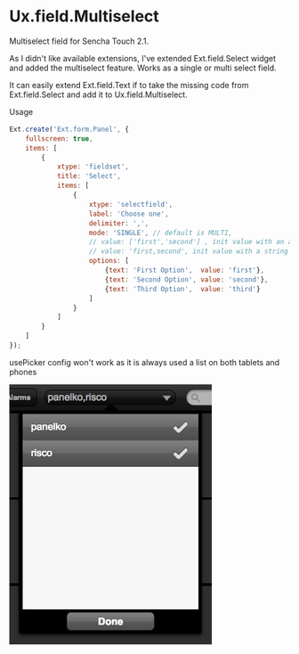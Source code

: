 Ux.field.Multiselect
====================

Multiselect field for Sencha Touch 2.1.

As I didn't like available extensions, I've extended Ext.field.Select widget and added the multiselect feature.  Works as a single or multi select field.

It can easily extend Ext.field.Text if to take the missing code from Ext.field.Select and add it to Ux.field.Multiselect.

Usage
```javascript
Ext.create('Ext.form.Panel', {
    fullscreen: true,
    items: [
        {
            xtype: 'fieldset',
            title: 'Select',
            items: [
                {
                    xtype: 'selectfield',
                    label: 'Choose one',
                    delimiter: ',', 
                    mode: 'SINGLE', // default is MULTI,
                    // value: ['first','second'] , init value with an array
                    // value: 'first,second', init value with a string
                    options: [
                        {text: 'First Option',  value: 'first'},
                        {text: 'Second Option', value: 'second'},
                        {text: 'Third Option',  value: 'third'}
                    ]
                }
            ]
        }
    ]
});
```
usePicker config won't work as it is always used a list on both tablets and phones


![Multiselect field](screenshot.png)
 